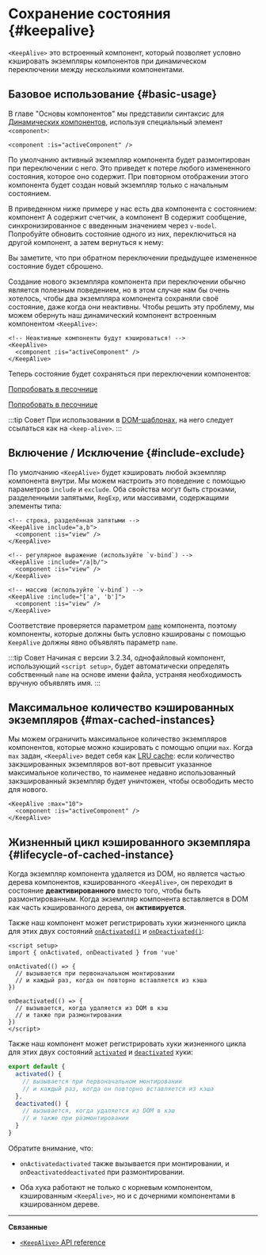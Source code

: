 <script setup>
import SwitchComponent from './keep-alive-demos/SwitchComponent.vue'
</script>

# Сохранение состояния {#keepalive}

`<KeepAlive>` это встроенный компонент, который позволяет условно кэшировать экземпляры компонентов при динамическом переключении между несколькими компонентами.

## Базовое использование {#basic-usage}

В главе "Основы компонентов" мы представили синтаксис для [Динамических компонентов](/guide/essentials/component-basics#dynamic-components), используя специальный элемент `<component>`:

```vue-html
<component :is="activeComponent" />
```

По умолчанию активный экземпляр компонента будет размонтирован при переключении с него. Это приведет к потере любого измененного состояния, которое оно содержит. При повторном отображении этого компонента будет создан новый экземпляр только с начальным состоянием.

В приведенном ниже примере у нас есть два компонента с состоянием: компонент A содержит счетчик, а компонент B содержит сообщение, синхронизированное с введенным значением через `v-model`. Попробуйте обновить состояние одного из них, переключиться на другой компонент, а затем вернуться к нему:

<SwitchComponent />

Вы заметите, что при обратном переключении предыдущее измененное состояние будет сброшено.

Создание нового экземпляра компонента при переключении обычно является полезным поведением, но в этом случае нам бы очень хотелось, чтобы два экземпляра компонента сохраняли своё состояние, даже когда они неактивны. Чтобы решить эту проблему, мы можем обернуть наш динамический компонент встроенным компонентом `<KeepAlive>`:

```vue-html
<!-- Неактивные компоненты будут кэшироваться! -->
<KeepAlive>
  <component :is="activeComponent" />
</KeepAlive>
```

Теперь состояние будет сохраняться при переключении компонентов:

<SwitchComponent use-KeepAlive />

<div class="composition-api">

[Попробовать в песочнице](https://play.vuejs.org/#eNqtUsFOwzAM/RWrl4IGC+cqq2h3RFw495K12YhIk6hJi1DVf8dJSllBaAJxi+2XZz8/j0lhzHboeZIl1NadMA4sd73JKyVaozsHI9hnJqV+feJHmODY6RZS/JEuiL1uTTEXtiREnnINKFeAcgZUqtbKOqj7ruPKwe6s2VVguq4UJXEynAkDx1sjmeMYAdBGDFBLZu2uShre6ioJeaxIduAyp0KZ3oF7MxwRHWsEQmC4bXXDJWbmxpjLBiZ7DwptMUFyKCiJNP/BWUbO8gvnA+emkGKIgkKqRrRWfh+Z8MIWwpySpfbxn6wJKMGV4IuSs0UlN1HVJae7bxYvBuk+2IOIq7sLnph8P9u5DJv5VfpWWLaGqTzwZTCOM/M0IaMvBMihd04ruK+lqF/8Ajxms8EFbCiJxR8khsP6ncQosLWnWV6a/kUf2nqu75Fby04chA0iPftaYryhz6NBRLjdtajpHZTWPio=)

</div>
<div class="options-api">

[Попробовать в песочнице](https://play.vuejs.org/#eNqtU8tugzAQ/JUVl7RKWveMXFTIseofcHHAiawasPxArRD/3rVNSEhbpVUrIWB3x7PM7jAkuVL3veNJmlBTaaFsVraiUZ22sO0alcNedw2s7kmIPHS1ABQLQDEBAMqWvwVQzffMSQuDz1aI6VreWpPCEBtsJppx4wE1s+zmNoIBNLdOt8cIjzut8XAKq3A0NAIY/QNveFEyi8DA8kZJZjlGALQWPVSSGfNYJjVvujIJeaxItuMyo6JVzoJ9VxwRmtUCIdDfNV3NJWam5j7HpPOY8BEYkwxySiLLP1AWkbK4oHzmXOVS9FFOSM3jhFR4WTNfRslcO54nSwJKcCD4RsnZmJJNFPXJEl8t88quOuc39fCrHalsGyWcnJL62apYNoq12UQ8DLEFjCMy+kKA7Jy1XQtPlRTVqx+Jx6zXOJI1JbH4jejg3T+KbswBzXnFlz9Tjes/V/3CjWEHDsL/OYNvdCE8Wu3kLUQEhy+ljh+brFFu)

</div>

:::tip Совет
При использовании в [DOM-шаблонах](/guide/essentials/component-basics#dom-template-parsing-caveats), на него следует ссылаться как на `<keep-alive>`.
:::

## Включение / Исключение {#include-exclude}

По умолчанию `<KeepAlive>` будет кэшировать любой экземпляр компонента внутри. Мы можем настроить это поведение с помощью параметров `include` и `exclude`. Оба свойства могут быть строками, разделенными запятыми, `RegExp`, или массивами, содержащими элементы типа:

```vue-html
<!-- строка, разделённая запятыми -->
<KeepAlive include="a,b">
  <component :is="view" />
</KeepAlive>

<!-- регулярное выражение (используйте `v-bind`) -->
<KeepAlive :include="/a|b/">
  <component :is="view" />
</KeepAlive>

<!-- массив (используйте `v-bind`) -->
<KeepAlive :include="['a', 'b']">
  <component :is="view" />
</KeepAlive>
```

Соответствие проверяется параметром [`name`](/api/options-misc#name) компонента, поэтому компоненты, которые должны быть условно кэшированы с помощью `KeepAlive` должны явно объявлять параметр `name`.

:::tip Совет
Начиная с версии 3.2.34, однофайловый компонент, использующий `<script setup>`, будет автоматически определять собственный `name` на основе имени файла, устраняя необходимость вручную объявлять имя.
:::

## Максимальное количество кэшированных экземпляров {#max-cached-instances}

Мы можем ограничить максимальное количество экземпляров компонентов, которые можно кэшировать с помощью опции `max`. Когда `max` задан, `<KeepAlive>` ведет себя как [LRU cache](<https://en.wikipedia.org/wiki/Cache_replacement_policies#Least_recently_used_(LRU)>): если количество закэшированных экземпляров вот-вот превысит указанное максимальное количество, то наименее недавно использованный закэшированный экземпляр будет уничтожен, чтобы освободить место для нового.

```vue-html
<KeepAlive :max="10">
  <component :is="activeComponent" />
</KeepAlive>
```

## Жизненный цикл кэшированного экземпляра {#lifecycle-of-cached-instance}

Когда экземпляр компонента удаляется из DOM, но является частью дерева компонентов, кэшированного `<KeepAlive>`, он переходит в состояние **деактивированного** вместо того, чтобы быть размонтированным. Когда экземпляр компонента вставляется в DOM как часть кэшированного дерева, он **активируется**.

<div class="composition-api">

Также наш компонент может регистрировать хуки жизненного цикла для этих двух состояний [`onActivated()`](/api/composition-api-lifecycle#onactivated) и [`onDeactivated()`](/api/composition-api-lifecycle#ondeactivated):

```vue
<script setup>
import { onActivated, onDeactivated } from 'vue'

onActivated(() => {
  // вызывается при первоначальном монтировании
  // и каждый раз, когда он повторно вставляется из кэша
})

onDeactivated(() => {
  // вызывается, когда удаляется из DOM в кэш
  // и также при размонтировании
})
</script>
```

</div>
<div class="options-api">

Также наш компонент может регистрировать хуки жизненного цикла для этих двух состояний [`activated`](/api/options-lifecycle#activated) и [`deactivated`](/api/options-lifecycle#deactivated) хуки:

```js
export default {
  activated() {
    // вызывается при первоначальном монтировании
    // и каждый раз, когда он повторно вставляется из кэша
  },
  deactivated() {
    // вызывается, когда удаляется из DOM в кэш
    // и также при размонтировании
  }
}
```

</div>

Обратите внимание, что:

- <span class="composition-api">`onActivated`</span><span class="options-api">`activated`</span> также вызывается при монтировании, и <span class="composition-api">`onDeactivated`</span><span class="options-api">`deactivated`</span> при размонтировании.

- Оба хука работают не только с корневым компонентом, кэшированным `<KeepAlive>`, но и с дочерними компонентами в кэшированном дереве.

---

**Связанные**

- [`<KeepAlive>` API reference](/api/built-in-components#keepalive)
